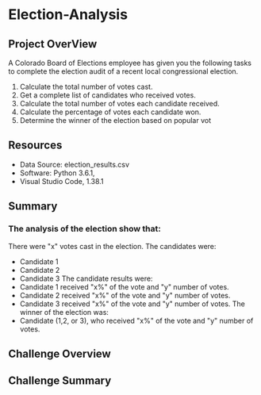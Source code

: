 # Election-Analysis

## Project OverView
A Colorado Board of Elections employee has given you the following tasks to complete the election audit of a recent local congressional election.

1. Calculate the total number of votes cast.
2. Get a complete list of candidates who received votes.
3. Calculate the total number of votes each candidate received.
4. Calculate the percentage of votes each candidate won.
5. Determine the winner of the election based on popular vot



## Resources
- Data Source: election_results.csv
- Software: Python 3.6.1, 
- Visual Studio Code, 1.38.1


## Summary
### The analysis of the election show that:

There were "x" votes cast in the election.
The candidates were:
- Candidate 1
- Candidate 2
- Candidate 3
The candidate results were:
- Candidate 1 received "x%" of the vote and "y" number of votes.
- Candidate 2 received "x%" of the vote and "y" number of votes.
- Candidate 3 received "x%" of the vote and "y" number of votes.
The winner of the election was:
- Candidate (1,2, or 3), who received "x%" of the vote and "y" number of votes.

## Challenge Overview


## Challenge Summary
